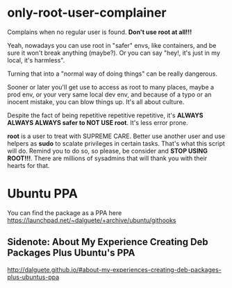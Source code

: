 # only-root-user-complainer
Complains when no regular user is found. **Don't use root at all!!!**

Yeah, nowadays you can use root in "safer" envs, like containers, and be sure it
won't break anything (maybe?). Or you can say "hey!, it's just in my local, it's harmless".

Turning that into a "normal way of doing things" can be really dangerous.

Sooner or later you'll get use to access as root to many places, maybe a prod env,
or your very same local dev env, and because of a typo or an inocent mistake, you can
blow things up. It's all about culture.

Despite the fact of being repetitive repetitive repetitive, it's **ALWAYS ALWAYS
ALWAYS safer to NOT USE root**. It's less error prone.

**root** is a user to treat with SUPREME CARE. Better use another user and use helpers
as **sudo** to scalate privileges in certain tasks.
That's what this script will do. Remind you to do so, so please, be consider and
**STOP USING ROOT!!!**. There are millions of sysadmins that will thank you with
their hearts for that.

Ubuntu PPA
==========

You can find the package as a PPA here https://launchpad.net/~dalguete/+archive/ubuntu/githooks

Sidenote: About My Experience Creating Deb Packages Plus Ubuntu's PPA
---------------------------------------------------------------------

http://dalguete.github.io/#about-my-experiences-creating-deb-packages-plus-ubuntus-ppa


